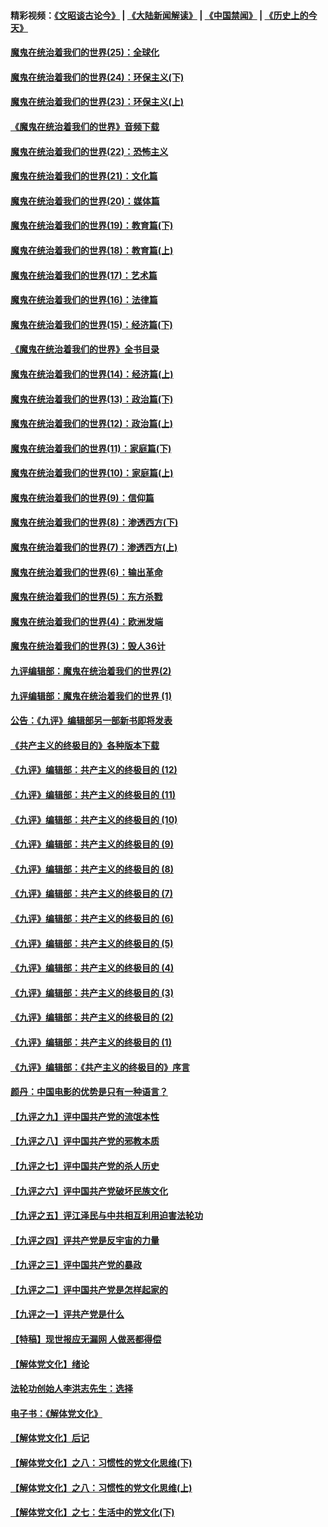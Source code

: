 #### 精彩视频：[《文昭谈古论今》](https://github.com/gfw-breaker/wenzhao/blob/master/README.md?t=11242132) | [《大陆新闻解读》](https://github.com/gfw-breaker/ntdtv-comedy/blob/master/README.md?t=11242132) | [《中国禁闻》](https://github.com/gfw-breaker/ntdtv-news/blob/master/README.md?t=11242132) | [《历史上的今天》](https://github.com/gfw-breaker/today-in-history/blob/master/README.md?t=11242132) 

#### [魔鬼在统治着我们的世界(25)：全球化](../pages/nsc422/n10788205.md?t=11242132) 

#### [魔鬼在统治着我们的世界(24)：环保主义(下)](../pages/nsc422/n10695307.md?t=11242132) 

#### [魔鬼在统治着我们的世界(23)：环保主义(上)](../pages/nsc422/n10688613.md?t=11242132) 

#### [《魔鬼在统治着我们的世界》音频下载](../pages/nsc422/n10635553.md?t=11242132) 

#### [魔鬼在统治着我们的世界(22)：恐怖主义](../pages/nsc422/n10614727.md?t=11242132) 

#### [魔鬼在统治着我们的世界(21)：文化篇](../pages/nsc422/n10597706.md?t=11242132) 

#### [魔鬼在统治着我们的世界(20)：媒体篇](../pages/nsc422/n10586579.md?t=11242132) 

#### [魔鬼在统治着我们的世界(19)：教育篇(下)](../pages/nsc422/n10564808.md?t=11242132) 

#### [魔鬼在统治着我们的世界(18)：教育篇(上)](../pages/nsc422/n10526970.md?t=11242132) 

#### [魔鬼在统治着我们的世界(17)：艺术篇](../pages/nsc422/n10499093.md?t=11242132) 

#### [魔鬼在统治着我们的世界(16)：法律篇](../pages/nsc422/n10485969.md?t=11242132) 

#### [魔鬼在统治着我们的世界(15)：经济篇(下)](../pages/nsc422/n10469975.md?t=11242132) 

#### [《魔鬼在统治着我们的世界》全书目录](../pages/nsc422/n10464261.md?t=11242132) 

#### [魔鬼在统治着我们的世界(14)：经济篇(上)](../pages/nsc422/n10457370.md?t=11242132) 

#### [魔鬼在统治着我们的世界(13)：政治篇(下)](../pages/nsc422/n10448270.md?t=11242132) 

#### [魔鬼在统治着我们的世界(12)：政治篇(上)](../pages/nsc422/n10444576.md?t=11242132) 

#### [魔鬼在统治着我们的世界(11)：家庭篇(下)](../pages/nsc422/n10440961.md?t=11242132) 

#### [魔鬼在统治着我们的世界(10)：家庭篇(上)](../pages/nsc422/n10435448.md?t=11242132) 

#### [魔鬼在统治着我们的世界(9)：信仰篇](../pages/nsc422/n10432159.md?t=11242132) 

#### [魔鬼在统治着我们的世界(8)：渗透西方(下)](../pages/nsc422/n10429603.md?t=11242132) 

#### [魔鬼在统治着我们的世界(7)：渗透西方(上)](../pages/nsc422/n10426013.md?t=11242132) 

#### [魔鬼在统治着我们的世界(6)：输出革命](../pages/nsc422/n10421536.md?t=11242132) 

#### [魔鬼在统治着我们的世界(5)：东方杀戮](../pages/nsc422/n10417707.md?t=11242132) 

#### [魔鬼在统治着我们的世界(4)：欧洲发端](../pages/nsc422/n10414890.md?t=11242132) 

#### [魔鬼在统治着我们的世界(3)：毁人36计](../pages/nsc422/n10411583.md?t=11242132) 

#### [九评编辑部：魔鬼在统治着我们的世界(2)](../pages/nsc422/n10410036.md?t=11242132) 

#### [九评编辑部：魔鬼在统治着我们的世界 (1)](../pages/nsc422/n10406825.md?t=11242132) 

#### [公告：《九评》编辑部另一部新书即将发表](../pages/nsc422/n10405104.md?t=11242132) 

#### [《共产主义的终极目的》各种版本下载](../pages/nsc422/n10022138.md?t=11242132) 

#### [《九评》编辑部：共产主义的终极目的 (12)](../pages/nsc422/n9933272.md?t=11242132) 

#### [《九评》编辑部：共产主义的终极目的 (11)](../pages/nsc422/n9924973.md?t=11242132) 

#### [《九评》编辑部：共产主义的终极目的 (10)](../pages/nsc422/n9920883.md?t=11242132) 

#### [《九评》编辑部：共产主义的终极目的 (9)](../pages/nsc422/n9916363.md?t=11242132) 

#### [《九评》编辑部：共产主义的终极目的 (8)](../pages/nsc422/n9912488.md?t=11242132) 

#### [《九评》编辑部：共产主义的终极目的 (7)](../pages/nsc422/n9901176.md?t=11242132) 

#### [《九评》编辑部：共产主义的终极目的 (6)](../pages/nsc422/n9899359.md?t=11242132) 

#### [《九评》编辑部：共产主义的终极目的 (5)](../pages/nsc422/n9893174.md?t=11242132) 

#### [《九评》编辑部：共产主义的终极目的 (4)](../pages/nsc422/n9891246.md?t=11242132) 

#### [《九评》编辑部：共产主义的终极目的 (3)](../pages/nsc422/n9879879.md?t=11242132) 

#### [《九评》编辑部：共产主义的终极目的 (2)](../pages/nsc422/n9876205.md?t=11242132) 

#### [《九评》编辑部：共产主义的终极目的 (1)](../pages/nsc422/n9865857.md?t=11242132) 

#### [《九评》编辑部：《共产主义的终极目的》序言](../pages/nsc422/n9862666.md?t=11242132) 

#### [颜丹：中国电影的优势是只有一种语言？](../pages/nsc422/n9583062.md?t=11242132) 

#### [【九评之九】评中国共产党的流氓本性](../pages/nsc422/n737542.md?t=11242132) 

#### [【九评之八】评中国共产党的邪教本质](../pages/nsc422/n735942.md?t=11242132) 

#### [【九评之七】评中国共产党的杀人历史](../pages/nsc422/n733806.md?t=11242132) 

#### [【九评之六】评中国共产党破坏民族文化](../pages/nsc422/n731667.md?t=11242132) 

#### [【九评之五】评江泽民与中共相互利用迫害法轮功](../pages/nsc422/n730058.md?t=11242132) 

#### [【九评之四】评共产党是反宇宙的力量](../pages/nsc422/n727814.md?t=11242132) 

#### [【九评之三】评中国共产党的暴政](../pages/nsc422/n725597.md?t=11242132) 

#### [【九评之二】评中国共产党是怎样起家的](../pages/nsc422/n723946.md?t=11242132) 

#### [【九评之一】评共产党是什么](../pages/nsc422/n722529.md?t=11242132) 

#### [【特稿】现世报应无漏网 人做恶都得偿](../pages/nsc422/n4215167.md?t=11242132) 

#### [【解体党文化】绪论](../pages/nsc422/n1449356.md?t=11242132) 

#### [法轮功创始人李洪志先生：选择](../pages/nsc422/n3580738.md?t=11242132) 

#### [电子书：《解体党文化》](../pages/nsc422/n1573484.md?t=11242132) 

#### [【解体党文化】后记](../pages/nsc422/n1531999.md?t=11242132) 

#### [【解体党文化】之八：习惯性的党文化思维(下)](../pages/nsc422/n1526477.md?t=11242132) 

#### [【解体党文化】之八：习惯性的党文化思维(上)](../pages/nsc422/n1520631.md?t=11242132) 

#### [【解体党文化】之七：生活中的党文化(下)](../pages/nsc422/n1513446.md?t=11242132) 

